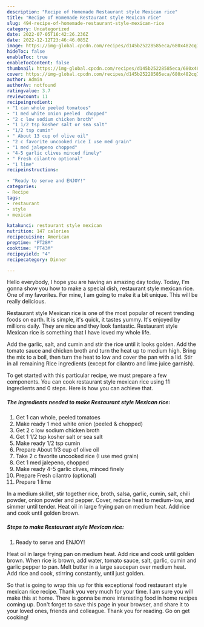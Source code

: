 ```yaml
---
description: "Recipe of Homemade Restaurant style Mexican rice"
title: "Recipe of Homemade Restaurant style Mexican rice"
slug: 494-recipe-of-homemade-restaurant-style-mexican-rice
category: Uncategorized
date: 2022-07-05T16:42:26.236Z
date: 2022-12-12T23:46:46.085Z
image: https://img-global.cpcdn.com/recipes/d145b25228585eca/680x482cq70/restaurant-style-mexican-rice-recipe-main-photo.jpg
hideToc: false
enableToc: true
enableTocContent: false
thumbnail: https://img-global.cpcdn.com/recipes/d145b25228585eca/680x482cq70/restaurant-style-mexican-rice-recipe-main-photo.jpg
cover: https://img-global.cpcdn.com/recipes/d145b25228585eca/680x482cq70/restaurant-style-mexican-rice-recipe-main-photo.jpg
author: Admin
authorAv: notfound
ratingvalue: 3.7
reviewcount: 11
recipeingredient:
- "1 can whole peeled tomatoes"
- "1 med white onion peeled  chopped"
- "2 c low sodium chicken broth"
- "1 1/2 tsp kosher salt or sea salt"
- "1/2 tsp cumin"
- " About 13 cup of olive oil"
- "2 c favorite uncooked rice I use med grain"
- "1 med jalepeno chopped"
- "4-5 garlic clives minced finely"
- " Fresh cilantro optional"
- "1 lime"
recipeinstructions:

- "Ready to serve and ENJOY!"
categories:
- Recipe
tags:
- restaurant
- style
- mexican

katakunci: restaurant style mexican 
nutrition: 147 calories
recipecuisine: American
preptime: "PT28M"
cooktime: "PT43M"
recipeyield: "4"
recipecategory: Dinner

---
```



Hello everybody, I hope you are having an amazing day today. Today, I'm gonna show you how to make a special dish, restaurant style mexican rice. One of my favorites. For mine, I am going to make it a bit unique. This will be really delicious.

Restaurant style Mexican rice is one of the most popular of recent trending foods on earth. It is simple, it's quick, it tastes yummy. It's enjoyed by millions daily. They are nice and they look fantastic. Restaurant style Mexican rice is something that I have loved my whole life.

Add the garlic, salt, and cumin and stir the rice until it looks golden. Add the tomato sauce and chicken broth and turn the heat up to medium high. Bring the mix to a boil, then turn the heat to low and cover the pan with a lid. Stir in all remaining Rice ingredients (except for cilantro and lime juice garnish).


To get started with this particular recipe, we must prepare a few components. You can cook restaurant style mexican rice using 11 ingredients and 0 steps. Here is how you can achieve that.

<!--inarticleads1-->

##### The ingredients needed to make Restaurant style Mexican rice:

1. Get 1 can whole, peeled tomatoes
1. Make ready 1 med white onion (peeled &amp; chopped)
1. Get 2 c low sodium chicken broth
1. Get 1 1/2 tsp kosher salt or sea salt
1. Make ready 1/2 tsp cumin
1. Prepare  About 1/3 cup of olive oil
1. Take 2 c favorite uncooked rice (I use med grain)
1. Get 1 med jalepeno, chopped
1. Make ready 4-5 garlic clives, minced finely
1. Prepare  Fresh cilantro (optional)
1. Prepare 1 lime


In a medium skillet, stir together rice, broth, salsa, garlic, cumin, salt, chili powder, onion powder and pepper. Cover, reduce heat to medium-low, and simmer until tender. Heat oil in large frying pan on medium heat. Add rice and cook until golden brown. 

<!--inarticleads2-->

##### Steps to make Restaurant style Mexican rice:


1. Ready to serve and ENJOY!

Heat oil in large frying pan on medium heat. Add rice and cook until golden brown. When rice is brown, add water, tomato sauce, salt, garlic, cumin and garlic pepper to pan. Melt butter in a large saucepan over medium heat. Add rice and cook, stirring constantly, until just golden. 

So that is going to wrap this up for this exceptional food restaurant style mexican rice recipe. Thank you very much for your time. I am sure you will make this at home. There is gonna be more interesting food in home recipes coming up. Don't forget to save this page in your browser, and share it to your loved ones, friends and colleague. Thank you for reading. Go on get cooking!
